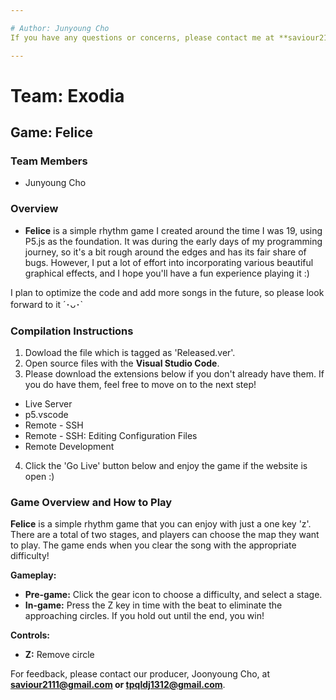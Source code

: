 ```yaml
---

# Author: Junyoung Cho
If you have any questions or concerns, please contact me at **saviour2111@gmail.com or tpqldj1312@gmail.com**.

---
```


# Team: Exodia

## Game: Felice

### Team Members
- Junyoung Cho
  
### Overview
 - **Felice** is a simple rhythm game I created around the time I was 19, using P5.js as the foundation. It was during the early days of my programming journey, so it's a bit rough around the edges and has its fair share of bugs. However, I put a lot of effort into incorporating various beautiful graphical effects, and I hope you'll have a fun experience playing it :)

I plan to optimize the code and add more songs in the future, so please look forward to it ´･ᴗ･`


### Compilation Instructions
1. Dowload the file which is tagged as 'Released.ver'.
2. Open source files with the **Visual Studio Code**.
3. Please download the extensions below if you don't already have them. If you do have them, feel free to move on to the next step!
  - Live Server
  - p5.vscode
  - Remote - SSH
  - Remote - SSH: Editing Configuration Files
  - Remote Development
4. Click the 'Go Live' button below and enjoy the game if the website is open :)


### Game Overview and How to Play

**Felice** is a simple rhythm game that you can enjoy with just a one key 'z'. There are a total of two stages, and players can choose the map they want to play. The game ends when you clear the song with the appropriate difficulty!

**Gameplay:**
- **Pre-game:** Click the gear icon to choose a difficulty, and select a stage.
- **In-game:** Press the Z key in time with the beat to eliminate the approaching circles. If you hold out until the end, you win!

**Controls:**
- **Z:** Remove circle

For feedback, please contact our producer, Joonyoung Cho, at **saviour2111@gmail.com or tpqldj1312@gmail.com**.

